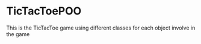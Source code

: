 # TicTacToePOO
This is the TicTacToe game using different classes for each object involve in the game
